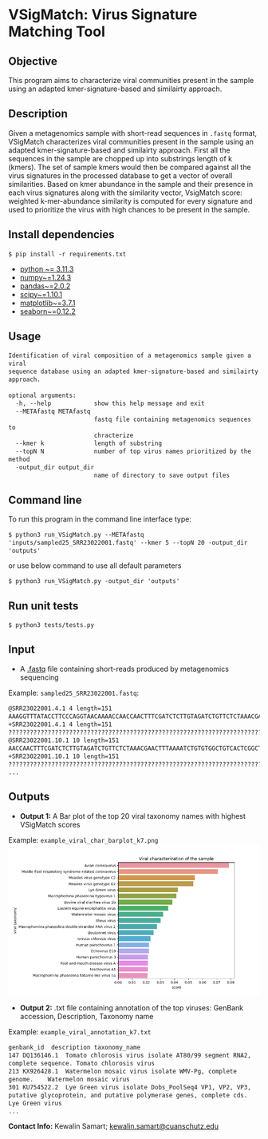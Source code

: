 # VSigMatch: Virus Signature Matching Tool
## Objective
This program aims to characterize viral communities present in the sample using an adapted kmer-signature-based and similairty approach.

## Description
Given a metagenomics sample with short-read sequences in `.fastq` format, VSigMatch characterizes viral communities present in the sample using an adapted kmer-signature-based and similairty approach. First all the sequences in the sample are chopped up into substrings length of k (kmers). The set of sample kmers would then be compared against all the virus signatures in the processed database to get a vector of overall similarities. Based on kmer abundance in the sample and their presence in each virus signatures along with the similarity vector, VsigMatch score: weighted k-mer-abundance similarity is computed for every signature and used to prioritize the virus with high chances to be present in the sample.   

## Install dependencies
```
$ pip install -r requirements.txt
```
- [python ~= 3.11.3](https://www.python.org/downloads/release/python-3113/)
- [numpy~=1.24.3](https://numpy.org/install/)
- [pandas~=2.0.2](https://pandas.pydata.org/)
- [scipy~=1.10.1](https://scipy.org/install/)
- [matplotlib~=3.7.1](https://matplotlib.org/stable/users/installing/index.html)
- [seaborn~=0.12.2](https://seaborn.pydata.org/installing.html)

## Usage
```
Identification of viral composition of a metagenomics sample given a viral
sequence database using an adapted kmer-signature-based and similairty approach.

optional arguments:
  -h, --help            show this help message and exit
  --METAfastq METAfastq
                        fastq file containing metagenomics sequences to
                        chracterize
  --kmer k              length of substring
  --topN N              number of top virus names prioritized by the method
  -output_dir output_dir
                        name of directory to save output files
```

## Command line
To run this program in the command line interface type: 
```
$ python3 run_VSigMatch.py --METAfastq 'inputs/sampled25_SRR23022001.fastq' --kmer 5 --topN 20 -output_dir 'outputs'
```
or use below command to use all default parameters
```
$ python3 run_VSigMatch.py -output_dir 'outputs'
```
## Run unit tests
```
$ python3 tests/tests.py
```

## Input
- A [.fastq](https://www.zymoresearch.com/blogs/blog/fastq-file-format#:~:text=FASTQ%20format%20is%20a%20human,the%20sequencing%20platform%20flow%2Dcell.) file containing short-reads produced by metagenomics sequencing 

Example: `sampled25_SRR23022001.fastq`:
```
@SRR23022001.4.1 4 length=151
AAAGGTTTATACCTTCCCAGGTAACAAAACCAACCAACTTTCGATCTCTTGTAGATCTGTTCTCTAAACGAACTTTAAAATCTGTGTGGCTGTCACTCGGCTGCATGCTTAGTGCACTCACGCAGTATAATTAATAACTAATTACTGTCGT
+SRR23022001.4.1 4 length=151
???????????????????????????????????????????????????????????????????????????????????????????????????????????????????????????????????????????????????????
@SRR23022001.10.1 10 length=151
AACCAACTTTCGATCTCTTGTAGATCTGTTCTCTAAACGAACTTTAAAATCTGTGTGGCTGTCACTCGGCTGCATGCTTAGTGCACTCACGCAGTATAATTAATAACTAATTACTGTCGTTGACAGGACACGAGTAACTCGTCTATCTTCT
+SRR23022001.10.1 10 length=151
???????????????????????????????????????????????????????????????????????????????????????????????????????????????????????????????????????????????????????
...
```
## Outputs
- **Output 1:** A Bar plot of the top 20 viral taxonomy names with highest VSigMatch scores

Example: `example_viral_char_barplot_k7.png`
![Viral charcterization of sampled25_SRR23022001.fastq](https://github.com/KewalinSamart/VSigMatch/blob/main/outputs/figures/example_viral_char_barplot_k7.png)

- **Output 2:** .txt file containing annotation of the top viruses: GenBank accession, Description, Taxonomy name

Example: `example_viral_annotation_k7.txt`
```
genbank_id	description	taxonomy_name
147	DQ136146.1	Tomato chlorosis virus isolate AT80/99 segment RNA2, complete sequence.	Tomato chlorosis virus
213	KX926428.1	Watermelon mosaic virus isolate WMV-Pg, complete genome.	Watermelon mosaic virus
301	KU754522.2	Lye Green virus isolate Dobs_PoolSeq4 VP1, VP2, VP3, putative glycoprotein, and putative polymerase genes, complete cds.	Lye Green virus
...
```

**Contact Info:** Kewalin Samart; kewalin.samart@cuanschutz.edu
